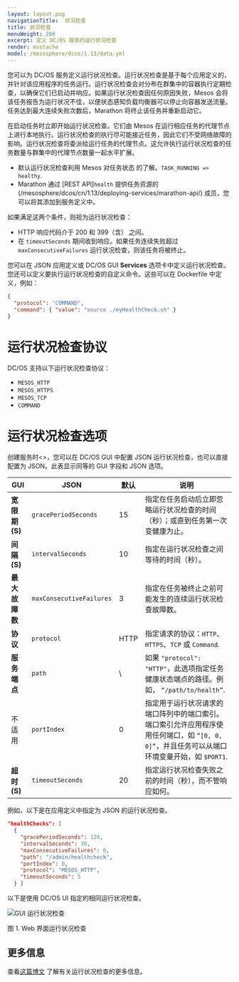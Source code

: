 ```yaml
---
layout: layout.pug
navigationTitle:  状况检查
title: 状况检查
menuWeight: 200
excerpt: 定义 DC/OS 服务的运行状况检查
render: mustache
model: /mesosphere/dcos/1.13/data.yml
---
```


您可以为 DC/OS 服务定义运行状况检查。运行状况检查是基于每个应用定义的，并针对该应用程序的任务运行。运行状况检查会对分布在群集中的容器执行定期检查，以确保它们已启动并响应。如果运行状况检查因任何原因失败，Mesos 会将该任务报告为运行状况不佳，以便状态感知负载均衡器可以停止向容器发送流量。任务达到最大连续失败次数后，Marathon 将终止该任务并重新启动它。

在启动任务时立即开始运行状况检查。它们由 Mesos 在运行相应任务的代理节点上进行本地执行。运行状况检查的执行尽可能接近任务，因此它们不受网络故障的影响。运行状况检查将委派给运行任务的代理节点。这允许执行运行状况检查的任务数量与群集中的代理节点数量一起水平扩展。

- 默认运行状况检查利用 Mesos 对任务状态  的了解。`TASK_RUNNING => healthy`.
- Marathon 通过 [REST API]`health` 提供任务资源的 (/mesosphere/dcos/cn/1.13/deploying-services/marathon-api/) 成员，您可以将其添加到服务定义中。

如果满足这两个条件，则视为运行状况检查：

- HTTP 响应代码介于 200 和 399（含） 之间。
- 在 `timeoutSeconds` 期间收到响应。如果任务连续失败超过 `maxConsecutiveFailures` 运行状况检查，则该任务将被终止。

您可以在 JSON 应用定义或 DC/OS GUI **Services** 选项卡中定义运行状况检查。您还可以定义要执行运行状况检查的自定义命令。这些可以在 Dockerfile 中定义，例如：

```json
{
  "protocol": "COMMAND",
  "command": { "value": "source ./myHealthCheck.sh" }
}
```

# 运行状况检查协议

DC/OS 支持以下运行状况检查协议：

- `MESOS_HTTP`
- `MESOS_HTTPS`
- `MESOS_TCP`
- `COMMAND`

# 运行状况检查选项

创建服务时<>，您可以在 DC/OS GUI 中配置 JSON 运行状况检查，也可以直接配置为 JSON。此表显示同等的 GUI 字段和 JSON 选项。

| GUI | JSON | 默认 | 说明 |
|----------------------|--------------------------|---------|---------------------------------------------------------------------------------------------------------------------------------------------------------------------------------------------------------------------------------------------|
| **宽限期 (S)** |`gracePeriodSeconds`| 15 | 指定在任务启动后立即忽略运行状况检查的时间（秒）；或直到任务第一次变健康为止。|
| **间隔 (S)** | `intervalSeconds` | 10 | 指定在运行状况检查之间等待的时间（秒）。|
| **最大故障数** | `maxConsecutiveFailures` | 3 | 指定在任务被终止之前可能发生的连续运行状况检查故障数。|
| **协议** | `protocol` | HTTP | 指定请求的协议：`HTTP`、`HTTPS`、`TCP` 或 `Command`. |
| **服务端点** | `path` | \ | 如果 `"protocol": "HTTP"`，此选项指定任务健康状态端点的路径。例如， `“/path/to/health”`. |
| 不适用 | `portIndex` | 0 | 指定用于运行状况请求的端口阵列中的端口索引。端口索引允许应用程序使用任何端口，如 `“[0, 0, 0]”`，并且任务可以从端口环境变量开始，如 `$PORT1`. |
| **超时 (S)** | `timeoutSeconds` | 20 | 指定运行状况检查失败之前的时间（秒），而不管响应如何。|


例如，以下是在应用定义中指定为 JSON 的运行状况检查。

```json
"healthChecks": [
  {
    "gracePeriodSeconds": 120,
    "intervalSeconds": 30,
    "maxConsecutiveFailures": 0,
    "path": "/admin/healthcheck",
    "portIndex": 0,
    "protocol": "MESOS_HTTP",
    "timeoutSeconds": 5
  } ]
```

以下是使用 DC/OS UI 指定的相同运行状况检查。

![GUI 运行状况检查](/mesosphere/dcos/cn/1.13/img/health-check-gui.png)

图 1. Web 界面运行状况检查

## 更多信息
查看[这篇博文](https://mesosphere.com/blog/2017/05/16/13-factor-app-building-releasing-for-cloud-native/) 了解有关运行状况检查的更多信息。
